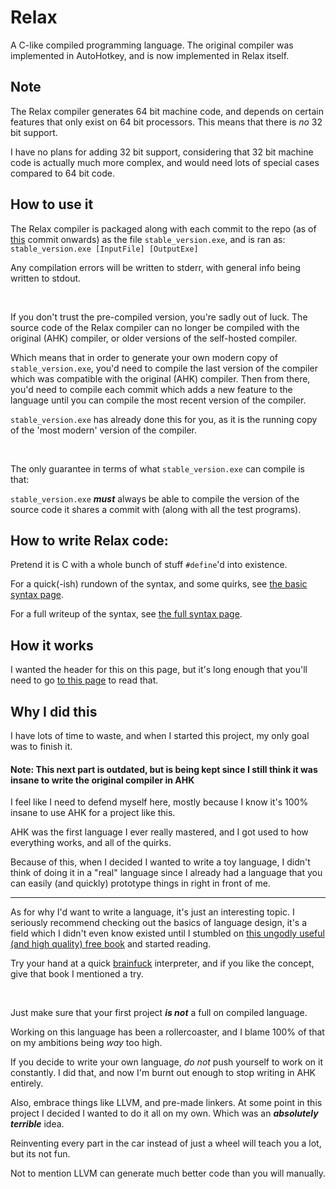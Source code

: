 # Relax
A C-like compiled programming language.
The original compiler was implemented in AutoHotkey, and is now implemented in Relax itself.

## Note

The Relax compiler generates 64 bit machine code, and depends on certain features that only exist on 64 bit processors. This means that there is *no* 32 bit support.

I have no plans for adding 32 bit support, considering that 32 bit machine code is actually much more complex, and would need lots of special cases compared to 64 bit code.

## How to use it
The Relax compiler is packaged along with each commit to the repo (as of [this](https://github.com/CloakerSmoker/Relax-Language/commit/bc91bd89ae900e0646a9e994d338537dc0bfa3ae) commit onwards) as the file `stable_version.exe`, and is ran as: `stable_version.exe [InputFile] [OutputExe]`

Any compilation errors will be written to stderr, with general info being written to stdout.

<br>

If you don't trust the pre-compiled version, you're sadly out of luck. The source code of the Relax compiler can no longer be compiled with the original (AHK) compiler, or older versions of the self-hosted compiler.

Which means that in order to generate your own modern copy of `stable_version.exe`, you'd need to compile the last version of the compiler which was compatible with the original (AHK) compiler. Then from there, you'd need to compile each commit which adds a new feature to the language until you can compile the most recent version of the compiler.

`stable_version.exe` has already done this for you, as it is the running copy of the 'most modern' version of the compiler.

<br>

The only guarantee in terms of what `stable_version.exe` can compile is that: 

`stable_version.exe` ***must*** always be able to compile the version of the source code it shares a commit with (along with all the test programs).

## How to write Relax code:
Pretend it is C with a whole bunch of stuff `#define`'d into existence.

For a quick(-ish) rundown of the syntax, and some quirks, see [the basic syntax page](basic-syntax.md).

For a full writeup of the syntax, see [the full syntax page](full-syntax.md).

## How it works

I wanted the header for this on this page, but it's long enough that you'll need to go [to this page](how-it-works) to read that.

## Why I did this

I have lots of time to waste, and when I started this project, my only goal was to finish it.

#### Note: This next part is outdated, but is being kept since I still think it was insane to write the original compiler in AHK

I feel like I need to defend myself here, mostly because I know it's 100% insane to use AHK for a project like this.

AHK was the first language I ever really mastered, and I got used to how everything works, and all of the quirks. 

Because of this, when I decided I wanted to write a toy language, I didn't think of doing it in a "real" language since I already had a language that you can easily (and quickly) prototype things in right in front of me.

---

As for why I'd want to write a language, it's just an interesting topic. I seriously recommend checking out the basics of language design, it's a field which I didn't even know existed until I stumbled on [this ungodly useful (and high quality) free book](https://www.craftinginterpreters.com/) and started reading.

Try your hand at a quick [brainfuck](https://en.wikipedia.org/wiki/Brainfuck) interpreter, and if you like the concept, give that book I mentioned a try.

<br/>

Just make sure that your first project ***is not*** a full on compiled language.

Working on this language has been a rollercoaster, and I blame 100% of that on my ambitions being *way* too high.

If you decide to write your own language, *do not* push yourself to work on it constantly. I did that, and now I'm burnt out enough to stop writing in AHK entirely.

Also, embrace things like LLVM, and pre-made linkers. At some point in this project I decided I wanted to do it all on my own. Which was an ***absolutely terrible*** idea.

Reinventing every part in the car instead of just a wheel will teach you a lot, but its not fun.

Not to mention LLVM can generate much better code than you will manually.